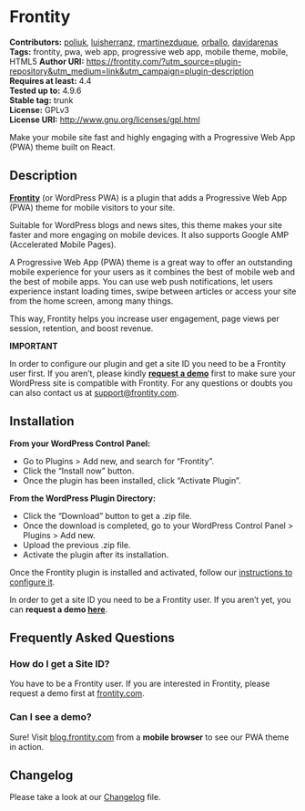 # Frontity #
**Contributors:** [poliuk](https://profiles.wordpress.org/poliuk), [luisherranz](https://profiles.wordpress.org/luisherranz), [rmartinezduque](https://profiles.wordpress.org/rmartinezduque), [orballo](https://profiles.wordpress.org/orballo), [davidarenas](https://profiles.wordpress.org/davidarenas)  
**Tags:** frontity, pwa, web app, progressive web app, mobile theme, mobile, HTML5 
**Author URI:** https://frontity.com/?utm_source=plugin-repository&utm_medium=link&utm_campaign=plugin-description  
**Requires at least:** 4.4  
**Tested up to:** 4.9.6  
**Stable tag:** trunk  
**License:** GPLv3  
**License URI:** http://www.gnu.org/licenses/gpl.html  


Make your mobile site fast and highly engaging with a Progressive Web App (PWA) theme built on React.

## Description ##

**[Frontity](https://frontity.com/?utm_source=plugin-repository&utm_medium=link&utm_campaign=plugin-description)** (or WordPress PWA) is a plugin that adds a Progressive Web App (PWA) theme for mobile visitors to your site.

Suitable for WordPress blogs and news sites, this theme makes your site faster and more engaging on mobile devices. It also supports Google AMP (Accelerated Mobile Pages).

A Progressive Web App (PWA) theme is a great way to offer an outstanding mobile experience for your users as it combines the best of mobile web and the best of mobile apps. You can use web push notifications, let users experience instant loading times, swipe between articles or access your site from the home screen, among many things.

This way, Frontity helps you increase user engagement, page views per session, retention, and boost revenue.

<strong>IMPORTANT</strong>

In order to configure our plugin and get a site ID you need to be a Frontity user first. If you aren’t, please kindly **[request a demo](https://frontity.com/?utm_source=plugin-repository&utm_medium=link&utm_campaign=plugin-description#request-demo)** first to make sure your WordPress site is compatible with Frontity. For any questions or doubts you can also contact us at support@frontity.com.

## Installation ##

**From your WordPress Control Panel:**

- Go to Plugins > Add new, and search for “Frontity”.
- Click the “Install now” button.
- Once the plugin has been installed, click “Activate Plugin”.

**From the WordPress Plugin Directory:**

- Click the “Download” button to get a .zip file.
- Once the download is completed, go to your WordPress Control Panel > Plugins > Add new.
- Upload the previous .zip file.
- Activate the plugin after its installation.

Once the Frontity plugin is installed and activated, follow our [instructions to configure it](https://support.frontity.com/getting-started/wp-pwa-plugin-installation).

In order to get a site ID you need to be a Frontity user. If you aren’t yet, you can **request a demo [here](https://frontity.com/?utm_source=plugin-repository&utm_medium=link&utm_campaign=plugin-description#request-demo)**.

## Frequently Asked Questions ##

### How do I get a Site ID? ###

You have to be a Frontity user. If you are interested in Frontity, please request a demo first at [frontity.com](https://frontity.com/?utm_source=plugin-repository&utm_medium=link&utm_campaign=plugin-description#request-demo).

### Can I see a demo? ###

Sure! Visit [blog.frontity.com](https://blog.frontity.com/?utm_source=plugin-repository&utm_medium=link&utm_campaign=plugin-description) from a **mobile browser** to see our PWA theme in action.

## Changelog ##

Please take a look at our [Changelog](https://github.com/frontity/wp-plugin/blob/master/CHANGELOG.md) file.

